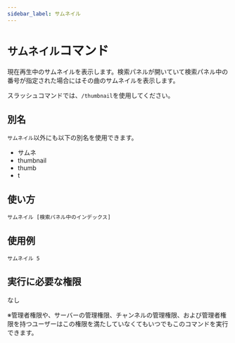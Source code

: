 ```yaml
---
sidebar_label: サムネイル
---
```

# `サムネイル`コマンド
現在再生中のサムネイルを表示します。検索パネルが開いていて検索パネル中の番号が指定された場合にはその曲のサムネイルを表示します。

スラッシュコマンドでは、`/thumbnail`を使用してください。

## 別名
`サムネイル`以外にも以下の別名を使用できます。

- サムネ
- thumbnail
- thumb
- t

## 使い方
```
サムネイル [検索パネル中のインデックス]
```

## 使用例
```
サムネイル 5
```


## 実行に必要な権限
なし

※管理者権限や、サーバーの管理権限、チャンネルの管理権限、および管理者権限を持つユーザーはこの権限を満たしていなくてもいつでもこのコマンドを実行できます。
  
